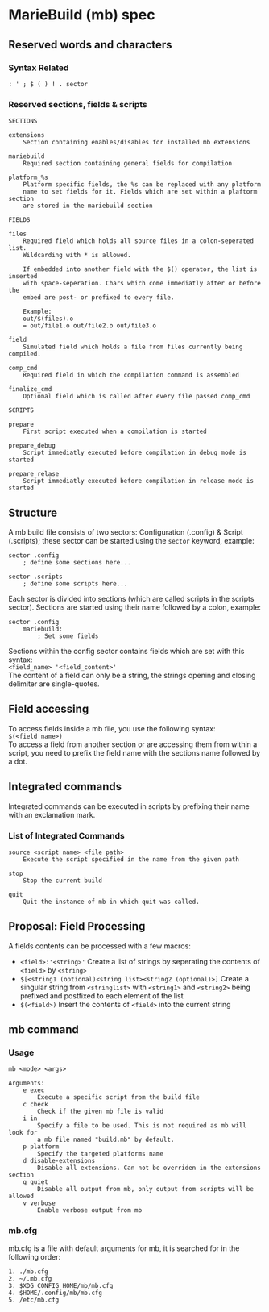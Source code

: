 # MarieBuild (mb) spec
## Reserved words and characters
### Syntax Related
```
: ' ; $ ( ) ! . sector 
```

### Reserved sections, fields & scripts
```
SECTIONS

extensions
    Section containing enables/disables for installed mb extensions

mariebuild
    Required section containing general fields for compilation

platform_%s
    Platform specific fields, the %s can be replaced with any platform
    name to set fields for it. Fields which are set within a plaftorm section
    are stored in the mariebuild section

FIELDS

files
    Required field which holds all source files in a colon-seperated list.
    Wildcarding with * is allowed.

    If embedded into another field with the $() operator, the list is inserted
    with space-seperation. Chars which come immediatly after or before the 
    embed are post- or prefixed to every file.

    Example:
    out/$(files).o
    = out/file1.o out/file2.o out/file3.o

field
    Simulated field which holds a file from files currently being compiled.

comp_cmd
    Required field in which the compilation command is assembled

finalize_cmd
    Optional field which is called after every file passed comp_cmd

SCRIPTS

prepare
    First script executed when a compilation is started

prepare_debug
    Script immediatly executed before compilation in debug mode is started

prepare_relase
    Script immediatly executed before compilation in release mode is started
```

## Structure
A mb build file consists of two sectors: Configuration (.config) & Script (.scripts);
these sector can be started using the `sector` keyword, example:
```
sector .config
    ; define some sections here...

sector .scripts
    ; define some scripts here...
```

Each sector is divided into sections (which are called scripts in the scripts sector).
Sections are started using their name followed by a colon, example:
```
sector .config
    mariebuild:
        ; Set some fields
```

Sections within the config sector contains fields which are set with this syntax: <br>
`<field_name> '<field_content>'` <br>
The content of a field can only be a string, the strings opening and closing delimiter
are single-quotes.

## Field accessing
To access fields inside a mb file, you use the following syntax: <br>
`$(<field name>)` <br>
To access a field from another section or are accessing them from within a script,
you need to prefix the field name with the sections name followed by a dot.

## Integrated commands
Integrated commands can be executed in scripts by prefixing their name with an
exclamation mark.

### List of Integrated Commands
```
source <script name> <file path>
    Execute the script specified in the name from the given path

stop
    Stop the current build

quit
    Quit the instance of mb in which quit was called.
```

## Proposal: Field Processing
A fields contents can be processed with a few macros:
* `<field>:'<string>'` Create a list of strings by seperating the contents of `<field>` by `<string>`
* `$[<string1 (optional)<string list><string2 (optional)>]` Create a singular string from
  `<stringlist>` with `<string1>` and `<string2>` being prefixed and postfixed to each element of
  the list
* `$(<field>)` Insert the contents of `<field>` into the current string

## mb command
### Usage
```
mb <mode> <args>

Arguments:
    e exec
        Execute a specific script from the build file
    c check
        Check if the given mb file is valid
    i in
        Specify a file to be used. This is not required as mb will look for
        a mb file named "build.mb" by default.
    p platform
        Specify the targeted platforms name
    d disable-extensions
        Disable all extensions. Can not be overriden in the extensions section
    q quiet
        Disable all output from mb, only output from scripts will be allowed
    v verbose
        Enable verbose output from mb
```
### mb.cfg
mb.cfg is a file with default arguments for mb, it is searched for in the following order:
```
1. ./mb.cfg
2. ~/.mb.cfg
3. $XDG_CONFIG_HOME/mb/mb.cfg
4. $HOME/.config/mb/mb.cfg
5. /etc/mb.cfg
```
